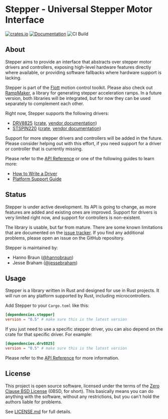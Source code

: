 # Stepper - Universal Stepper Motor Interface

[![crates.io](https://img.shields.io/crates/v/stepper.svg)](https://crates.io/crates/stepper) [![Documentation](https://docs.rs/stepper/badge.svg)](https://docs.rs/stepper) ![CI Build](https://github.com/flott-motion/stepper/workflows/CI%20Build/badge.svg)

## About

Stepper aims to provide an interface that abstracts over stepper motor drivers and controllers, exposing high-level hardware features directly where available, or providing software fallbacks where hardware support is lacking.

Stepper is part of the [Flott] motion control toolkit. Please also check out [RampMaker], a library for generating stepper acceleration ramps. In a future version, both libraries will be integrated, but for now they can be used separately to complement each other.

Right now, Stepper supports the following drivers:

- [DRV8825] ([crate][drv8825-crate], [vendor documentation][drv8825-doc])
- [STSPIN220] ([crate][stspin220-crate], [vendor documentation][stspin220-doc])

[DRV8825]: https://www.ti.com/product/DRV8825
[drv8825-crate]: https://crates.io/crates/drv8825
[drv8825-doc]: https://www.ti.com/lit/ds/symlink/drv8825.pdf
[STSPIN220]: https://www.st.com/en/motor-drivers/stspin220.html
[stspin220-crate]: https://crates.io/crates/stspin220
[stspin220-doc]: https://www.st.com/resource/en/datasheet/stspin220.pdf


Support for more stepper drivers and controllers will be added in the future. Please consider helping out with this effort, if you need support for a driver or controller that is currently missing.

Please refer to the [API Reference](https://docs.rs/stepper) or one of the following guides to learn more:

- [How to Write a Driver](https://github.com/flott-motion/stepper/tree/main/documentation/how-to-write-a-driver.md)
- [Platform Support Guide](https://github.com/flott-motion/stepper/tree/main/documentation/platform-support.md)


## Status

Stepper is under active development. Its API is going to change, as more features are added and existing ones are improved. Support for drivers is very limited right now, and support for controllers is non-existent.

The library is usable, but far from mature. There are some known limitations that are documented on the [issue tracker](https://github.com/flott-motion/stepper/issues). If you find any additional problems, please open an issue on the GitHub repository.

Stepper is maintained by:

- Hanno Braun ([@hannobraun])
- Jesse Braham ([@jessebraham])


## Usage

Stepper is a library written in Rust and designed for use in Rust projects. It will run on any platform supported by Rust, including microcontrollers.

Add Stepper to your `Cargo.toml` like this:

``` toml
[dependencies.stepper]
version = "0.5" # make sure this is the latest version
```

If you just need to use a specific stepper driver, you can also depend on the crate for that specific driver. For example:

``` toml
[dependencies.drv8825]
version = "0.5" # make sure this is the latest version
```

Please refer to the [API Reference] for more information.


## License

This project is open source software, licensed under the terms of the [Zero Clause BSD License] (0BSD, for short). This basically means you can do anything with the software, without any restrictions, but you can't hold the authors liable for problems.

See [LICENSE.md] for full details.


[Flott]: https://flott-motion.org/
[RampMaker]: https://crates.io/crates/ramp-maker
[API Reference]: https://docs.rs/stepper
[Zero Clause BSD License]: https://opensource.org/licenses/0BSD
[LICENSE.md]: https://github.com/flott-motion/stepper/blob/main/LICENSE.md

[@hannobraun]: https://github.com/hannobraun
[@jessebraham]: https://github.com/jessebraham
